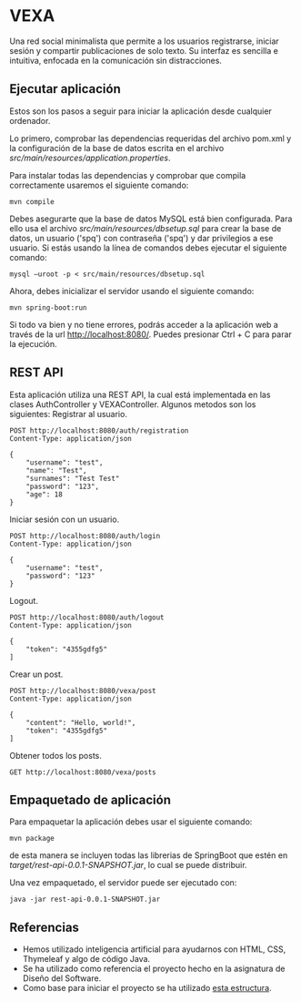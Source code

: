 VEXA
====

Una red social minimalista que permite a los usuarios registrarse, iniciar sesión y compartir publicaciones de solo texto. Su interfaz es sencilla e intuitiva, enfocada en la comunicación sin distracciones.

Ejecutar aplicación
-------------------

Estos son los pasos a seguir para iniciar la aplicación desde cualquier ordenador.

Lo primero, comprobar las dependencias requeridas del archivo pom.xml y la configuración de la base de datos escrita en el archivo *src/main/resources/application.properties*.

Para instalar todas las dependencias y comprobar que compila correctamente usaremos el siguiente comando:

	mvn compile

Debes asegurarte que la base de datos MySQL está bien configurada. Para ello usa el archivo *src/main/resources/dbsetup.sql* para crear la base de datos, un usuario ('spq') con contraseña ('spq') y dar privilegios a ese usuario. Si estás usando la línea de comandos debes ejecutar el siguiente comando:

	mysql –uroot -p < src/main/resources/dbsetup.sql

Ahora, debes inicializar el servidor usando el siguiente comando:

	mvn spring-boot:run

Si todo va bien y no tiene errores, podrás acceder a la aplicación web a través de la url [http://localhost:8080/](http://localhost:8080/). Puedes presionar Ctrl + C para parar la ejecución.

REST API
--------

Esta aplicación utiliza una REST API, la cual está implementada en las clases AuthController y VEXAController. Algunos metodos son los siguientes:
Registrar al usuario.

	POST http://localhost:8080/auth/registration
	Content-Type: application/json
	
	{
		"username": "test",
		"name": "Test",
		"surnames": "Test Test"
		"password": "123",
		"age": 18
	}
	
Iniciar sesión con un usuario.

	POST http://localhost:8080/auth/login
	Content-Type: application/json
	
	{
		"username": "test",
		"password": "123"
	}
	
Logout.
	
	POST http://localhost:8080/auth/logout
	Content-Type: application/json
	
	{
		"token": "4355gdfg5"
	]

Crear un post.

	POST http://localhost:8080/vexa/post
	Content-Type: application/json
	
	{
		"content": "Hello, world!",
		"token": "4355gdfg5"
	]

Obtener todos los posts.

	GET http://localhost:8080/vexa/posts

Empaquetado de aplicación
-------------------------

Para empaquetar la aplicación debes usar el siguiente comando:

	mvn package
	
de esta manera se incluyen todas las librerias de SpringBoot que estén en *target/rest-api-0.0.1-SNAPSHOT.jar*, lo cual se puede distribuir.

Una vez empaquetado, el servidor puede ser ejecutado con:

	java -jar rest-api-0.0.1-SNAPSHOT.jar

Referencias
-----------

* Hemos utilizado inteligencia artificial para ayudarnos con HTML, CSS, Thymeleaf y algo de código Java.
* Se ha utilizado como referencia el proyecto hecho en la asignatura de Diseño del Software.
* Como base para iniciar el proyecto se ha utilizado [esta estructura](https://alud.deusto.es/mod/resource/view.php?id=998978).



